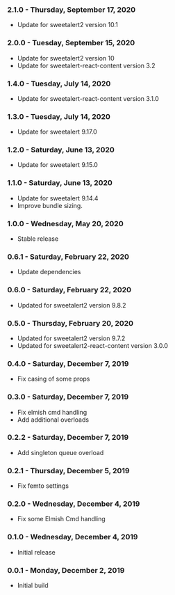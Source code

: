 ### 2.1.0 - Thursday, September 17, 2020
* Update for sweetalert2 version 10.1

### 2.0.0 - Tuesday, September 15, 2020
* Update for sweetalert2 version 10
* Update for sweetalert-react-content version 3.2

### 1.4.0 - Tuesday, July 14, 2020
* Update for sweetalert-react-content version 3.1.0

### 1.3.0 - Tuesday, July 14, 2020
* Update for sweetalert 9.17.0

### 1.2.0 - Saturday, June 13, 2020
* Update for sweetalert 9.15.0

### 1.1.0 - Saturday, June 13, 2020
* Update for sweetalert 9.14.4
* Improve bundle sizing.

### 1.0.0 - Wednesday, May 20, 2020
* Stable release

### 0.6.1 - Saturday, February 22, 2020
* Update dependencies

### 0.6.0 - Saturday, February 22, 2020
* Updated for sweetalert2 version 9.8.2

### 0.5.0 - Thursday, February 20, 2020
* Updated for sweetalert2 version 9.7.2
* Updated for sweetalert2-react-content version 3.0.0

### 0.4.0 - Saturday, December 7, 2019
* Fix casing of some props

### 0.3.0 - Saturday, December 7, 2019
* Fix elmish cmd handling
* Add additional overloads

### 0.2.2 - Saturday, December 7, 2019
* Add singleton queue overload

### 0.2.1 - Thursday, December 5, 2019
* Fix femto settings

### 0.2.0 - Wednesday, December 4, 2019
* Fix some Elmish Cmd handling

### 0.1.0 - Wednesday, December 4, 2019
* Initial release

### 0.0.1 - Monday, December 2, 2019
* Initial build
